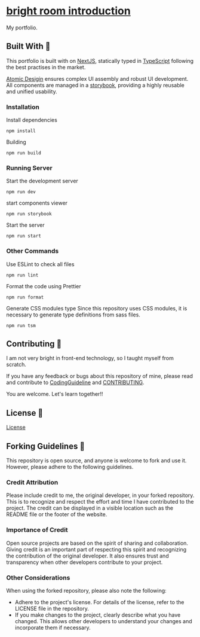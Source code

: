 # [bright room introduction](https://bright-room.net)

My portfolio.

## Built With 🔧

This portfolio is built with on [NextJS](https://nextjs.org/), statically typed in [TypeScript](https://www.typescriptlang.org/) following the best practises in the market.

[Atomic Desigin](https://atomicdesign.bradfrost.com/) ensures complex UI assembly and robust UI development. All components are managed in a [storybook](https://storybook.js.org/), providing a highly reusable and unified usability.

### Installation

Install dependencies

```
npm install
```

Building

```
npm run build
```

### Running Server

Start the development server

```
npm run dev
```

start components viewer

```
npm run storybook
```

Start the server

```
npm run start
```

### Other Commands

Use ESLint to check all files

```
npm run lint
```

Format the code using Prettier

```
npm run format
```

Generate CSS modules type
Since this repository uses CSS modules, it is necessary to generate type definitions from sass files.

```
npm run tsm
```

## Contributing 🤝

I am not very bright in front-end technology, so I taught myself from scratch.

If you have any feedback or bugs about this repository of mine, please read and contribute to [CodingGuideline](docs/CodingGuideline.md) and [CONTRIBUTING](docs/CONTRIBUTING.md).

You are welcome.
Let's learn together!!

## License 📜

[License](LICENSE)

## Forking Guidelines 🚨

This repository is open source, and anyone is welcome to fork and use it. However, please adhere to the following guidelines.

### Credit Attribution

Please include credit to me, the original developer, in your forked repository. This is to recognize and respect the effort and time I have contributed to the project. The credit can be displayed in a visible location such as the README file or the footer of the website.

### Importance of Credit

Open source projects are based on the spirit of sharing and collaboration. Giving credit is an important part of respecting this spirit and recognizing the contribution of the original developer. It also ensures trust and transparency when other developers contribute to your project.

### Other Considerations

When using the forked repository, please also note the following:

- Adhere to the project's license. For details of the license, refer to the LICENSE file in the repository.
- If you make changes to the project, clearly describe what you have changed. This allows other developers to understand your changes and incorporate them if necessary.
